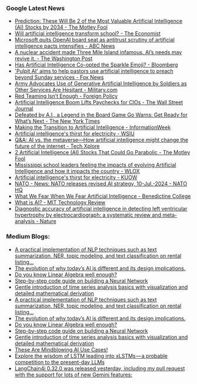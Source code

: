 ### Google Latest News
<!-- GOOGLE-NEWS-CONTENT:START -->

- [Prediction: These Will Be 2 of the Most Valuable Artificial Intelligence (AI) Stocks by 2034 - The Motley Fool](https://news.google.com/rss/articles/CBMiXGh0dHBzOi8vd3d3LmZvb2wuY29tL2ludmVzdGluZy8yMDI0LzA3LzA5L3ByZWRpY3Rpb24td2lsbC1iZS0yLW1vc3QtdmFsdWFibGUtYWktc3RvY2tzLTIwMzQv0gEA?oc=5)
- [Will artificial intelligence transform school? - The Economist](https://news.google.com/rss/articles/CBMiYWh0dHBzOi8vd3d3LmVjb25vbWlzdC5jb20vc3BlY2lhbC1yZXBvcnQvMjAyNC8wNy8wNy93aWxsLWFydGlmaWNpYWwtaW50ZWxsaWdlbmNlLXRyYW5zZm9ybS1zY2hvb2zSAQA?oc=5)
- [Microsoft quits OpenAI board seat as antitrust scrutiny of artificial intelligence pacts intensifies - ABC News](https://news.google.com/rss/articles/CBMiZWh0dHBzOi8vYWJjbmV3cy5nby5jb20vVVMvd2lyZVN0b3J5L21pY3Jvc29mdC1xdWl0cy1vcGVuYWktYm9hcmQtc2VhdC1hbnRpdHJ1c3Qtc2NydXRpbnktYWktMTExODAzODM40gFpaHR0cHM6Ly9hYmNuZXdzLmdvLmNvbS9hbXAvVVMvd2lyZVN0b3J5L21pY3Jvc29mdC1xdWl0cy1vcGVuYWktYm9hcmQtc2VhdC1hbnRpdHJ1c3Qtc2NydXRpbnktYWktMTExODAzODM4?oc=5)
- [A nuclear accident made Three Mile Island infamous. AI’s needs may revive it. - The Washington Post](https://news.google.com/rss/articles/CBMiZWh0dHBzOi8vd3d3Lndhc2hpbmd0b25wb3N0LmNvbS9idXNpbmVzcy8yMDI0LzA3LzEwL3RocmVlLW1pbGUtaXNsYW5kLW51Y2xlYXItYXJ0aWZpY2lhbC1pbnRlbGxpZ2VuY2Uv0gEA?oc=5)
- [Has Artificial Intelligence Co-opted the Sparkle Emoji? - Bloomberg](https://news.google.com/rss/articles/CBMieWh0dHBzOi8vd3d3LmJsb29tYmVyZy5jb20vbmV3cy9uZXdzbGV0dGVycy8yMDI0LTA3LTEwL29wZW5haS1nb29nbGUtYWRvYmUtYW5kLW1vcmUtaGF2ZS1lbWJyYWNlZC10aGUtc3BhcmtsZS1lbW9qaS1mb3ItYWnSAQA?oc=5)
- ['Pulpit AI' aims to help pastors use artificial intelligence to preach beyond Sunday services - Fox News](https://news.google.com/rss/articles/CBMia2h0dHBzOi8vd3d3LmZveG5ld3MuY29tL2xpZmVzdHlsZS9wdWxwaXQtYWktaGVscC1wYXN0b3JzLXVzZS1hcnRpZmljaWFsLWludGVsbGlnZW5jZS1wcmVhY2gtc3VuZGF5LXNlcnZpY2Vz0gFvaHR0cHM6Ly93d3cuZm94bmV3cy5jb20vbGlmZXN0eWxlL3B1bHBpdC1haS1oZWxwLXBhc3RvcnMtdXNlLWFydGlmaWNpYWwtaW50ZWxsaWdlbmNlLXByZWFjaC1zdW5kYXktc2VydmljZXMuYW1w?oc=5)
- [Army Advocates Use of Generative Artificial Intelligence by Soldiers as Other Services Are Hesitant - Military.com](https://news.google.com/rss/articles/CBMikQFodHRwczovL3d3dy5taWxpdGFyeS5jb20vZGFpbHktbmV3cy8yMDI0LzA3LzA5L2FybXktYWR2b2NhdGVzLXVzZS1vZi1nZW5lcmF0aXZlLWFydGlmaWNpYWwtaW50ZWxsaWdlbmNlLXNvbGRpZXJzLW90aGVyLXNlcnZpY2VzLWFyZS1oZXNpdGFudC5odG1s0gGVAWh0dHBzOi8vd3d3Lm1pbGl0YXJ5LmNvbS9kYWlseS1uZXdzLzIwMjQvMDcvMDkvYXJteS1hZHZvY2F0ZXMtdXNlLW9mLWdlbmVyYXRpdmUtYXJ0aWZpY2lhbC1pbnRlbGxpZ2VuY2Utc29sZGllcnMtb3RoZXItc2VydmljZXMtYXJlLWhlc2l0YW50Lmh0bWw_YW1w?oc=5)
- [Red Teaming Isn’t Enough - Foreign Policy](https://news.google.com/rss/articles/CBMiaWh0dHBzOi8vZm9yZWlnbnBvbGljeS5jb20vMjAyNC8wNy8wOC9hcnRpZmljaWFsLWludGVsbGlnZW5jZS1haS1lbGVjdGlvbi1taXNpbmZvcm1hdGlvbi10ZWNobm9sb2d5LXJpc2tzL9IBAA?oc=5)
- [Artificial Intelligence Boom Lifts Paychecks for CIOs - The Wall Street Journal](https://news.google.com/rss/articles/CBMiW2h0dHBzOi8vd3d3Lndzai5jb20vYXJ0aWNsZXMvYXJ0aWZpY2lhbC1pbnRlbGxpZ2VuY2UtYm9vbS1saWZ0cy1wYXljaGVja3MtZm9yLWNpb3MtZTE1MjdlYWLSAQA?oc=5)
- [Defeated by A.I., a Legend in the Board Game Go Warns: Get Ready for What’s Next - The New York Times](https://news.google.com/rss/articles/CBMiQ2h0dHBzOi8vd3d3Lm55dGltZXMuY29tLzIwMjQvMDcvMTAvd29ybGQvYXNpYS9sZWUtc2FlZG9sLWdvLWFpLmh0bWzSAQA?oc=5)
- [Making the Transition to Artificial Intelligence - InformationWeek](https://news.google.com/rss/articles/CBMiXmh0dHBzOi8vd3d3LmluZm9ybWF0aW9ud2Vlay5jb20vaXQtbGVhZGVyc2hpcC9tYWtpbmctdGhlLXRyYW5zaXRpb24tdG8tYXJ0aWZpY2lhbC1pbnRlbGxpZ2VuY2XSAQA?oc=5)
- [Artificial intelligence's thirst for electricity - WSIU](https://news.google.com/rss/articles/CBMiT2h0dHBzOi8vd3d3LndzaXUub3JnLzIwMjQtMDctMTAvYXJ0aWZpY2lhbC1pbnRlbGxpZ2VuY2VzLXRoaXJzdC1mb3ItZWxlY3RyaWNpdHnSAQA?oc=5)
- [Q&A: AI vs. the metaverse—How artificial intelligence might change the future of the internet - Tech Xplore](https://news.google.com/rss/articles/CBMiUGh0dHBzOi8vdGVjaHhwbG9yZS5jb20vbmV3cy8yMDI0LTA3LXFhLWFpLW1ldGF2ZXJzZS1hcnRpZmljaWFsLWludGVsbGlnZW5jZS5odG1s0gEA?oc=5)
- [2 Artificial Intelligence (AI) Stocks That Could Go Parabolic - The Motley Fool](https://news.google.com/rss/articles/CBMiXGh0dHBzOi8vd3d3LmZvb2wuY29tL2ludmVzdGluZy8yMDI0LzA3LzEwLzItYXJ0aWZpY2lhbC1pbnRlbGxpZ2VuY2UtYWktc3RvY2tzLXRoYXQtY291bGQtZ28v0gEA?oc=5)
- [Mississippi school leaders feeling the impacts of evolving Artificial Intelligence and how it impacts the country - WLOX](https://news.google.com/rss/articles/CBMigwFodHRwczovL3d3dy53bG94LmNvbS8yMDI0LzA3LzA5L21pc3Npc3NpcHBpLXNjaG9vbC1sZWFkZXJzLWZlZWxpbmctaW1wYWN0cy1ldm9sdmluZy1hcnRpZmljaWFsLWludGVsbGlnZW5jZS1ob3ctaXQtaW1wYWN0cy1jb3VudHJ5L9IBkgFodHRwczovL3d3dy53bG94LmNvbS8yMDI0LzA3LzA5L21pc3Npc3NpcHBpLXNjaG9vbC1sZWFkZXJzLWZlZWxpbmctaW1wYWN0cy1ldm9sdmluZy1hcnRpZmljaWFsLWludGVsbGlnZW5jZS1ob3ctaXQtaW1wYWN0cy1jb3VudHJ5Lz9vdXRwdXRUeXBlPWFtcA?oc=5)
- [Artificial intelligence's thirst for electricity - KUOW](https://news.google.com/rss/articles/CBMiTWh0dHBzOi8vd3d3Lmt1b3cub3JnL3N0b3JpZXMvYXJ0aWZpY2lhbC1pbnRlbGxpZ2VuY2Utcy10aGlyc3QtZm9yLWVsZWN0cmljaXR50gEA?oc=5)
- [NATO - News: NATO releases revised AI strategy, 10-Jul.-2024 - NATO HQ](https://news.google.com/rss/articles/CBMiMmh0dHBzOi8vd3d3Lm5hdG8uaW50L2Nwcy9lbi9uYXRvaHEvbmV3c18yMjcyMzQuaHRt0gEA?oc=5)
- [What We Fear When We Fear Artificial Intelligence - Benedictine College](https://news.google.com/rss/articles/CBMiT2h0dHBzOi8vbWVkaWEuYmVuZWRpY3RpbmUuZWR1L3doYXQtd2UtZmVhci13aGVuLXdlLWZlYXItYXJ0aWZpY2lhbC1pbnRlbGxpZ2VuY2XSAQA?oc=5)
- [What is AI? - MIT Technology Review](https://news.google.com/rss/articles/CBMiaGh0dHBzOi8vd3d3LnRlY2hub2xvZ3lyZXZpZXcuY29tLzIwMjQvMDcvMTAvMTA5NDQ3NS93aGF0LWlzLWFydGlmaWNpYWwtaW50ZWxsaWdlbmNlLWFpLWRlZmluaXRpdmUtZ3VpZGUv0gEA?oc=5)
- [Diagnostic accuracy of artificial intelligence in detecting left ventricular hypertrophy by electrocardiograph: a systematic review and meta-analysis - Nature](https://news.google.com/rss/articles/CBMiMmh0dHBzOi8vd3d3Lm5hdHVyZS5jb20vYXJ0aWNsZXMvczQxNTk4LTAyNC02NjI0Ny150gEA?oc=5)<!-- GOOGLE-NEWS-CONTENT:END -->

### Medium Blogs:
<!-- MEDIUM-CONTENT:START -->

- [A practical implementation of NLP techniques such as text summarization, NER, topic modeling, and text classification on rental listing…](https://medium.com/towards-data-science/nlp-text-summarization-and-keyword-extraction-on-property-rental-listings-part-1-f1b760cc7bbb?source=topic_portal_recommended_stories---------0-84----------machine_learning----------53a6495f_d373_44d5_8eb5_39e35e1ee4e8-------)
- [The evolution of why today’s AI is different and its design implications.](https://medium.com/user-experience-design-1/intuitively-explained-what-changed-with-ai-today-1a9e45c2530a?source=topic_portal_recommended_stories---------1-107----------machine_learning----------53a6495f_d373_44d5_8eb5_39e35e1ee4e8-------)
- [Do you know Linear Algebra well enough?](https://medium.com/bitgrit-data-science-publication/linear-algebra-concepts-every-data-scientist-should-know-18b00bd453dd?source=topic_portal_recommended_stories---------2-85----------machine_learning----------53a6495f_d373_44d5_8eb5_39e35e1ee4e8-------)
- [Step-by-step code guide on building a Neural Network](https://medium.com/towards-data-science/implementing-neural-networks-in-tensorflow-and-pytorch-3c1f097e412a?source=topic_portal_recommended_stories---------3-84----------machine_learning----------53a6495f_d373_44d5_8eb5_39e35e1ee4e8-------)
- [Gentle introduction of time series analysis basics with visualization and detailed mathematical derivation](https://medium.com/intuition/statistics-time-series-analysis-compilation-of-the-fundamental-concepts-7c3799953a0b?source=topic_portal_recommended_stories---------4-107----------machine_learning----------53a6495f_d373_44d5_8eb5_39e35e1ee4e8-------)
- [A practical implementation of NLP techniques such as text summarization, NER, topic modeling, and text classification on rental listing…](https://medium.com/towards-data-science/nlp-text-summarization-and-keyword-extraction-on-property-rental-listings-part-1-f1b760cc7bbb?source=topic_portal_recommended_stories---------0-84----------machine_learning----------53a6495f_d373_44d5_8eb5_39e35e1ee4e8-------)
- [The evolution of why today’s AI is different and its design implications.](https://medium.com/user-experience-design-1/intuitively-explained-what-changed-with-ai-today-1a9e45c2530a?source=topic_portal_recommended_stories---------1-107----------machine_learning----------53a6495f_d373_44d5_8eb5_39e35e1ee4e8-------)
- [Do you know Linear Algebra well enough?](https://medium.com/bitgrit-data-science-publication/linear-algebra-concepts-every-data-scientist-should-know-18b00bd453dd?source=topic_portal_recommended_stories---------2-85----------machine_learning----------53a6495f_d373_44d5_8eb5_39e35e1ee4e8-------)
- [Step-by-step code guide on building a Neural Network](https://medium.com/towards-data-science/implementing-neural-networks-in-tensorflow-and-pytorch-3c1f097e412a?source=topic_portal_recommended_stories---------3-84----------machine_learning----------53a6495f_d373_44d5_8eb5_39e35e1ee4e8-------)
- [Gentle introduction of time series analysis basics with visualization and detailed mathematical derivation](https://medium.com/intuition/statistics-time-series-analysis-compilation-of-the-fundamental-concepts-7c3799953a0b?source=topic_portal_recommended_stories---------4-107----------machine_learning----------53a6495f_d373_44d5_8eb5_39e35e1ee4e8-------)
- [These Are Mindblowing AI Use Cases!](https://medium.com/the-generator/top-20-gpt-4o-use-cases-that-actually-improve-your-everyday-life-c136f2c802d2?source=topic_portal_recommended_stories---------5-85----------machine_learning----------53a6495f_d373_44d5_8eb5_39e35e1ee4e8-------)
- [Explore the wisdom of LSTM leading into xLSTMs — a probable competition to the present-day LLMs](https://medium.com/towards-data-science/deep-dive-into-lstms-xlstms-by-hand-️-c33e638bebb1?source=topic_portal_recommended_stories---------6-84----------machine_learning----------53a6495f_d373_44d5_8eb5_39e35e1ee4e8-------)
- [LangChain4j 0.32.0 was released yesterday, including my pull request with the support for lots of new Gemini features:](https://medium.com/google-cloud/latest-gemini-features-support-in-langchain4j-0-32-0-732791e4c34c?source=topic_portal_recommended_stories---------7-107----------machine_learning----------53a6495f_d373_44d5_8eb5_39e35e1ee4e8-------)<!-- MEDIUM-CONTENT:END -->
